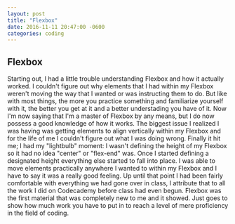 ```yaml
---
layout: post
title: "Flexbox"
date: 2016-11-11 20:47:00 -0600
categories: coding
---
```


## Flexbox
Starting out, I had a little trouble understanding Flexbox and how it actually worked. I couldn't figure out why elements that I had within my Flexbox weren't moving the way that I wanted or was instructing them to do. But like with most things, the more you practice something and familiarize yourself with it, the better you get at it and a better understading you have of it. Now I'm now saying that I'm a master of Flexbox by any means, but I do now possess a good knowledge of how it works. The biggest issue I realized I was having was getting elements to align vertically within my Flexbox and for the life of me I couldn't figure out what I was doing wrong. Finally it hit me; I had my "lightbulb" moment: I wasn't defining the height of my Flexbox so it had no idea "center" or "flex-end" was. Once I started defining a designated height everything else started to fall into place. I was able to move elements practically anywhere I wanted to within my Flexbox and I have to say it was a really good feeling. Up until that point I had been fairly comfortable with everything we had gone over in class, I attribute that to all the work I did on Codecademy before class had even begun. Flexbox was the first material that was completely new to me and it showed. Just goes to show how much work you have to put in to reach a level of mere proficiency in the field of coding.
